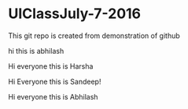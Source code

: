 # UIClassJuly-7-2016
This git repo is created from demonstration of github

hi this is abhilash


Hi everyone this is Harsha

Hi Everyone this is Sandeep!

Hi everyone this is Abhilash
